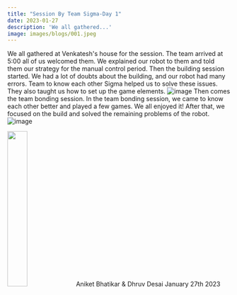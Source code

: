 ```yaml
---
title: "Session By Team Sigma-Day 1"
date: 2023-01-27
description: 'We all gathered...'
image: images/blogs/001.jpeg
---
```

We all gathered at Venkatesh's house for the session. The team arrived at 5:00 all of us welcomed them. We explained our robot to them and told them our strategy for the manual control period. 
 Then the building session started. We had a lot of doubts about the building, and our robot had many errors. Team to know each other Sigma helped us to solve these issues. They also taught us how to set up the game elements.
 ![image]("images/blogs/002.jpeg")
 Then comes the team bonding session. In the team bonding session, we came to know each other better and played a few games. We all enjoyed it! After that, we focused on the build and solved the remaining problems of the robot. 
  ![image]("images/blogs/003.jpeg")

 <div class="author">
<img width="30%" class="author-image" src="/favicon.png"/>
  <span class="author-name">Aniket Bhatikar & Dhruv Desai</span>
  <span class="author-divider"></span>
  <span class="author-date">January 27th
   2023</span>
</div>
